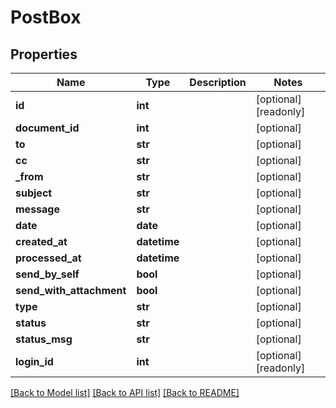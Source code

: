 # PostBox

## Properties
Name | Type | Description | Notes
------------ | ------------- | ------------- | -------------
**id** | **int** |  | [optional] [readonly] 
**document_id** | **int** |  | [optional] 
**to** | **str** |  | [optional] 
**cc** | **str** |  | [optional] 
**_from** | **str** |  | [optional] 
**subject** | **str** |  | [optional] 
**message** | **str** |  | [optional] 
**date** | **date** |  | [optional] 
**created_at** | **datetime** |  | [optional] 
**processed_at** | **datetime** |  | [optional] 
**send_by_self** | **bool** |  | [optional] 
**send_with_attachment** | **bool** |  | [optional] 
**type** | **str** |  | [optional] 
**status** | **str** |  | [optional] 
**status_msg** | **str** |  | [optional] 
**login_id** | **int** |  | [optional] [readonly] 

[[Back to Model list]](../README.md#documentation-for-models) [[Back to API list]](../README.md#documentation-for-api-endpoints) [[Back to README]](../README.md)


